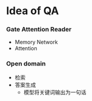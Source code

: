 # Idea of QA

### Gate Attention Reader
+ Memory Network
+ Attention

### Open domain
+ 检索
+ 答案生成
	+ 模型将关键词输出为一句话
